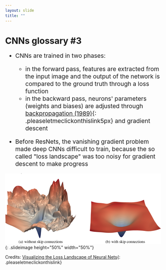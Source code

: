 ```yaml
---
layout: slide
title: ""
---
```


# CNNs glossary #3

<div markdown="1" style="font-size:2vw">

- CNNs are trained in two phases:
	- in the forward pass, features are extracted from the input image and the output of the network is compared to the ground truth through a loss function
	- in the backward pass, neurons' parameters (weights and biases) are adjusted through [backpropagation (1989)](https://www.nature.com/articles/323533a0){: .pleaseletmeclickonthislink5px} and gradient descent

- Before ResNets, the vanishing gradient problem made deep CNNs difficult to train, because the so called "loss landscape" was too noisy for gradient descent to make progress

</div>

![Visualizing the Loss Landscape of Neural Nets](assets/pics/old-imgs/Visualizing-the-Loss-Landscape-of-Neural-Nets.png){: .slideimage height="50%" width="50%"}

<figcaption class="figcaption" markdown="1">

Credits: [Visualizing the Loss Landscape of Neural Nets](https://arxiv.org/pdf/1712.09913.pdf){: .pleaseletmeclickonthislink}

</figcaption>

